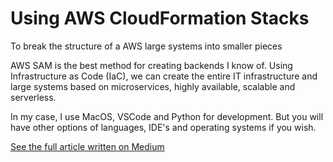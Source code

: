 # Using AWS CloudFormation Stacks

To break the structure of a AWS large systems into smaller pieces

AWS SAM is the best method for creating backends I know of. Using Infrastructure as Code (IaC), we can create the entire IT infrastructure and large systems based on microservices, highly available, scalable and serverless.

In my case, I use MacOS, VSCode and Python for development. But you will have other options of languages, IDE's and operating systems if you wish.

[See the full article written on Medium](https://jonasrgoes.medium.com/using-aws-cloudformation-stacks-28d2fded458d)
